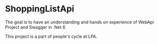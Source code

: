 # ShoppingListApi

The goal is to have an understanding and hands on experience of WebApi Project and Swagger in .Net 6

This project is a part of people's cycle at LPA.
